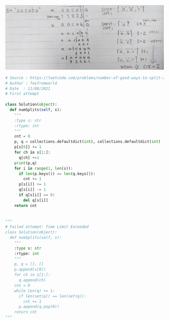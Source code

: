 ![image](https://github.com/foxfromworld/LeetCode-and-Algorithm/blob/main/LeetCode_Solutions/1525.%20Number%20of%20Good%20Ways%20to%20Split%20a%20String.jpg)

```python
# Source : https://leetcode.com/problems/number-of-good-ways-to-split-a-string/
# Author : foxfromworld
# Date  : 11/08/2021
# First attempt

class Solution(object):
  def numSplits(self, s):
    """
    :type s: str
    :rtype: int
    """
    cnt = 0
    p, q = collections.defaultdict(int), collections.defaultdict(int)
    p[s[0]] += 1
    for ch in s[1:]:
      q[ch] +=1
    print(p,q)
    for i in range(1, len(s)):
      if len(p.keys()) == len(q.keys()):
        cnt += 1
      p[s[i]] += 1
      q[s[i]] -= 1
      if q[s[i]] == 0:
        del q[s[i]]
    return cnt


"""
# Failed attempt: Time Limit Exceeded
class Solution(object):
  def numSplits(self, s):
    """
    :type s: str
    :rtype: int
    """
    p, q = [], []
    p.append(s[0])
    for ch in s[1:]:
      q.append(ch)
    cnt = 0
    while len(q) >= 1:
      if len(set(p)) == len(set(q)):
        cnt += 1
      p.append(q.pop(0))
    return cnt
"""
```
